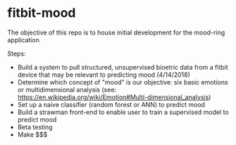 # fitbit-mood

The objective of this repo is to house initial development for the mood-ring application

Steps:
* Build a system to pull structured, unsupervised bioetric data from a fitbit device that may be relevant to predicting mood (4/14/2018)
* Determine which concept of "mood" is our objective: six basic emotions or multidimensional analysis (see: https://en.wikipedia.org/wiki/Emotion#Multi-dimensional_analysis)
* Set up a naive classifier (random forest or ANN) to predict mood
* Build a strawman front-end to enable user to train a supervised model to predict mood
* Beta testing
* Make $$$
